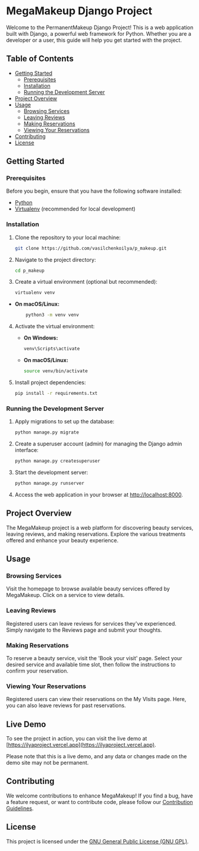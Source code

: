 # MegaMakeup Django Project

Welcome to the PermanentMakeup Django Project! This is a web application built with Django, a powerful web framework for Python. Whether you are a developer or a user, this guide will help you get started with the project.

## Table of Contents

- [Getting Started](#getting-started)
  - [Prerequisites](#prerequisites)
  - [Installation](#installation)
  - [Running the Development Server](#running-the-development-server)
- [Project Overview](#project-overview)
- [Usage](#usage)
  - [Browsing Services](#browsing-services)
  - [Leaving Reviews](#leaving-reviews)
  - [Making Reservations](#making-reservations)
  - [Viewing Your Reservations](#viewing-your-reservations)
- [Contributing](#contributing)
- [License](#license)

## Getting Started

### Prerequisites

Before you begin, ensure that you have the following software installed:

- [Python](https://www.python.org/downloads/)
- [Virtualenv](https://virtualenv.pypa.io/en/latest/) (recommended for local development)

### Installation

1. Clone the repository to your local machine:

    ```bash
    git clone https://github.com/vasilchenkoilya/p_makeup.git
    ```

2. Navigate to the project directory:

    ```bash
    cd p_makeup
    ```

3. Create a virtual environment (optional but recommended):

    ```bash
    virtualenv venv
    ```
- **On macOS/Linux:**

    ```bash
        python3 -m venv venv
    ```

4. Activate the virtual environment:

    - **On Windows:**

        ```bash
        venv\Scripts\activate
        ```

    - **On macOS/Linux:**

        ```bash
        source venv/bin/activate
        ```

5. Install project dependencies:

    ```bash
    pip install -r requirements.txt
    ```

### Running the Development Server

1. Apply migrations to set up the database:

    ```bash
    python manage.py migrate
    ```

2. Create a superuser account (admin) for managing the Django admin interface:

    ```bash
    python manage.py createsuperuser
    ```

3. Start the development server:

    ```bash
    python manage.py runserver
    ```

4. Access the web application in your browser at [http://localhost:8000](http://localhost:8000).

## Project Overview

The MegaMakeup project is a web platform for discovering beauty services, leaving reviews, and making reservations. Explore the various treatments offered and enhance your beauty experience.

## Usage

### Browsing Services

Visit the homepage to browse available beauty services offered by MegaMakeup. Click on a service to view details.

### Leaving Reviews

Registered users can leave reviews for services they've experienced. Simply navigate to the Reviews page and submit your thoughts.

### Making Reservations

To reserve a beauty service, visit the 'Book your visit' page. Select your desired service and available time slot, then follow the instructions to confirm your reservation.

### Viewing Your Reservations

Registered users can view their reservations on the My VIsits page. Here, you can also leave reviews for past reservations.

## Live Demo

To see the project in action, you can visit the live demo at [https://ilyaproject.vercel.app](https://ilyaproject.vercel.app).

Please note that this is a live demo, and any data or changes made on the demo site may not be permanent.


## Contributing

We welcome contributions to enhance MegaMakeup! If you find a bug, have a feature request, or want to contribute code, please follow our [Contribution Guidelines](CONTRIBUTING.md).

## License

This project is licensed under the [GNU General Public License (GNU GPL)](LICENSE).
